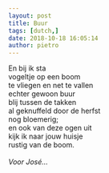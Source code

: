 ```yaml
---
layout: post
title: Buur
tags: [dutch,]
date: 2018-10-18 16:05:14
author: pietro
---
```

En bij ik sta<br/>vogeltje op een boom<br/>te vliegen en net te vallen<br/>echter gewoon buur<br/>blij tussen de takken<br/>al geknuffeld door de herfst<br/>nog bloemerig;<br/>en ook van deze ogen uit<br/>kijk ik naar jouw huisje<br/>rustig van de boom.<br/><br/><em>Voor José...</em>
